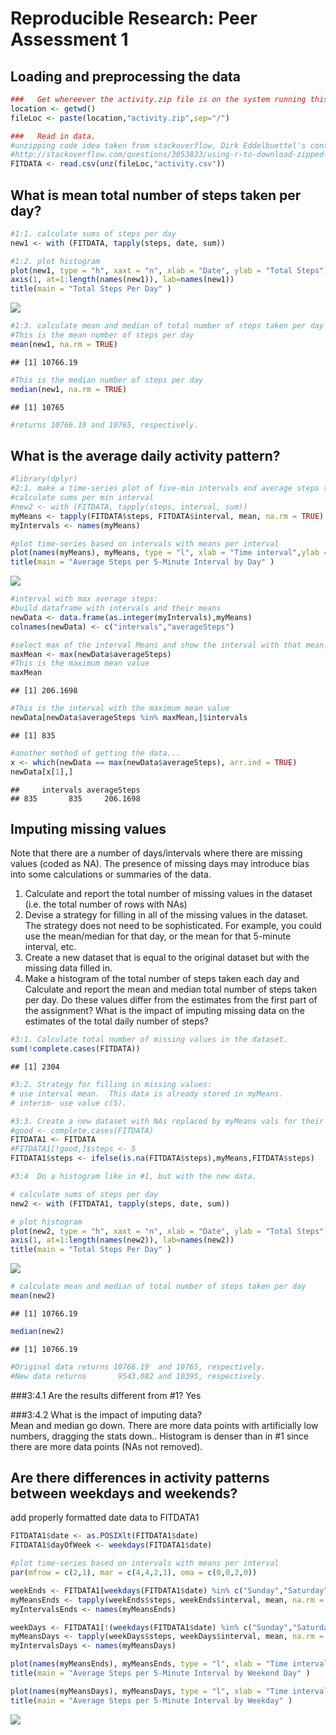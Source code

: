 # Reproducible Research: Peer Assessment 1


## Loading and preprocessing the data

```r
###   Get whereever the activity.zip file is on the system running this code... zctivity.zip was included in the github repository, so I'm assuming that's where it's supposed to live.
location <- getwd()
fileLoc <- paste(location,"activity.zip",sep="/")

###   Read in data.
#unzipping code idea taken from stackoverflow, Dirk Eddelbuettel's contribution
#http://stackoverflow.com/questions/3053833/using-r-to-download-zipped-data-file-extract-and-import-data
FITDATA <- read.csv(unz(fileLoc,"activity.csv"))
```

## What is mean total number of steps taken per day?

```r
#1:1. calculate sums of steps per day
new1 <- with (FITDATA, tapply(steps, date, sum))

#1:2. plot histogram
plot(new1, type = "h", xaxt = "n", xlab = "Date", ylab = "Total Steps")
axis(1, at=1:length(names(new1)), lab=names(new1))
title(main = "Total Steps Per Day" )
```

![](PA1_template_files/figure-html/unnamed-chunk-2-1.png)

```r
#1:3. calculate mean and median of total number of steps taken per day
#This is the mean number of steps per day
mean(new1, na.rm = TRUE)
```

```
## [1] 10766.19
```

```r
#This is the median number of steps per day
median(new1, na.rm = TRUE)
```

```
## [1] 10765
```

```r
#returns 10766.19 and 10765, respectively.
```

## What is the average daily activity pattern?

```r
#library(dplyr)
#2:1. make a time-series plot of five-min intervals and average steps taken, averaged across all days.
#calculate sums per min interval
#new2 <- with (FITDATA, tapply(steps, interval, sum))
myMeans <- tapply(FITDATA$steps, FITDATA$interval, mean, na.rm = TRUE)
myIntervals <- names(myMeans)

#plot time-series based on intervals with means per interval
plot(names(myMeans), myMeans, type = "l", xlab = "Time interval",ylab = "Average Steps", col = "blue")
title(main = "Average Steps per 5-Minute Interval by Day" )
```

![](PA1_template_files/figure-html/unnamed-chunk-3-1.png)

```r
#interval with max average steps:
#build dataframe with intervals and their means
newData <- data.frame(as.integer(myIntervals),myMeans)
colnames(newData) <- c("intervals","averageSteps")

#select max of the interval Means and show the interval with that mean.
maxMean <- max(newData$averageSteps)
#This is the maximum mean value
maxMean
```

```
## [1] 206.1698
```

```r
#This is the interval with the maximum mean value
newData[newData$averageSteps %in% maxMean,]$intervals
```

```
## [1] 835
```

```r
#another method of getting the data...
x <- which(newData == max(newData$averageSteps), arr.ind = TRUE)
newData[x[1],]
```

```
##     intervals averageSteps
## 835       835     206.1698
```

## Imputing missing values
Note that there are a number of days/intervals where there are missing values (coded as NA). The presence of missing days may introduce bias into some calculations or summaries of the data.

1. Calculate and report the total number of missing values in the dataset (i.e. the total number of rows with NAs)
2. Devise a strategy for filling in all of the missing values in the dataset. The strategy does not need to be sophisticated. For example, you could use the mean/median for that day, or the mean for that 5-minute interval, etc.
3. Create a new dataset that is equal to the original dataset but with the missing data filled in.
4. Make a histogram of the total number of steps taken each day and Calculate and report the mean and median total number of steps taken per day. Do these values differ from the estimates from the first part of the assignment? What is the impact of imputing missing data on the estimates of the total daily number of steps?


```r
#3:1. Calculate total number of missing values in the dataset.
sum(!complete.cases(FITDATA))
```

```
## [1] 2304
```

```r
#3:2. Strategy for filling in missing values: 
# use interval mean.  This data is already stored in myMeans.
# interim- use value c(5).  

#3:3. Create a new dataset with NAs replaced by myMeans vals for their intervals.
#good <- complete.cases(FITDATA)
FITDATA1 <- FITDATA
#FITDATA1[!good,]$steps <- 5
FITDATA1$steps <- ifelse(is.na(FITDATA$steps),myMeans,FITDATA$steps)

#3:4  Do a histogram like in #1, but with the new data.

# calculate sums of steps per day
new2 <- with (FITDATA1, tapply(steps, date, sum))

# plot histogram
plot(new2, type = "h", xaxt = "n", xlab = "Date", ylab = "Total Steps")
axis(1, at=1:length(names(new2)), lab=names(new2))
title(main = "Total Steps Per Day" )
```

![](PA1_template_files/figure-html/unnamed-chunk-4-1.png)

```r
# calculate mean and median of total number of steps taken per day
mean(new2)
```

```
## [1] 10766.19
```

```r
median(new2)
```

```
## [1] 10766.19
```

```r
#Original data returns 10766.19  and 10765, respectively.
#New data returns       9543.082 and 10395, respectively.
```

###3:4.1 Are the results different from #1?
Yes

###3:4.2 What is the impact of imputing data?  
Mean and median go down.  There are more data points with artificially low numbers, dragging the stats down..
Histogram is denser than in #1 since there are more data points (NAs not removed).

## Are there differences in activity patterns between weekdays and weekends?
add properly formatted date data to FITDATA1

```r
FITDATA1$date <- as.POSIXlt(FITDATA1$date)
FITDATA1$dayOfWeek <- weekdays(FITDATA1$date)

#plot time-series based on intervals with means per interval
par(mfrow = c(2,1), mar = c(4,4,2,1), oma = c(0,0,2,0))

weekEnds <- FITDATA1[weekdays(FITDATA1$date) %in% c("Sunday","Saturday"),]
myMeansEnds <- tapply(weekEnds$steps, weekEnds$interval, mean, na.rm = TRUE)
myIntervalsEnds <- names(myMeansEnds)

weekDays <- FITDATA1[!(weekdays(FITDATA1$date) %in% c("Sunday","Saturday")),]
myMeansDays <- tapply(weekDays$steps, weekDays$interval, mean, na.rm = TRUE)
myIntervalsDays <- names(myMeansDays)

plot(names(myMeansEnds), myMeansEnds, type = "l", xlab = "Time interval",ylab = "Average Steps", col = "blue")
title(main = "Average Steps per 5-Minute Interval by Weekend Day" )

plot(names(myMeansDays), myMeansDays, type = "l", xlab = "Time interval",ylab = "Average Steps", col = "red")
title(main = "Average Steps per 5-Minute Interval by Weekday" )
```

![](PA1_template_files/figure-html/unnamed-chunk-5-1.png)
